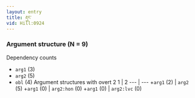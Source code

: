 ```yaml
---
layout: entry
title: རྡུང་
vid: Hill:0924
---
```

### Argument structure (N = 9)
Dependency counts
* `arg1` (3)
* `arg2` (5)
* `obl` (4)
Argument structures with overt 2
1 | 2
--- | ---
+`arg1` (2) | `arg2` (5)
+`arg1` (0) | `arg2:hon` (0)
+`arg1` (0) | `arg2:lvc` (0)

